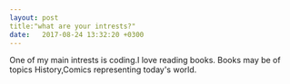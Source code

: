 ```yaml
---
layout: post
title:"what are your intrests?"
date:   2017-08-24 13:32:20 +0300
---
```

One of my main intrests is coding.I love reading books.
Books may be of topics History,Comics representing today's world.

